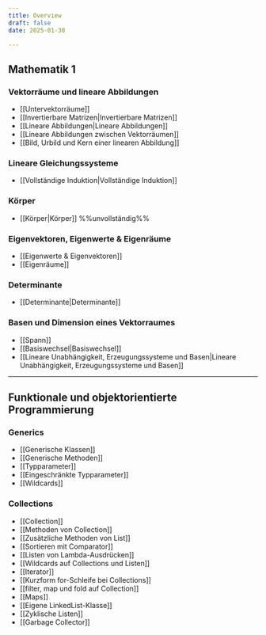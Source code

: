 ```yaml
---
title: Overview
draft: false
date: 2025-01-30

---
```

## Mathematik 1
### Vektorräume und lineare Abbildungen
- [[Untervektorräume]]
- [[Invertierbare Matrizen|Invertierbare Matrizen]]
- [[Lineare Abbildungen|Lineare Abbildungen]]
- [[Lineare Abbildungen zwischen Vektorräumen]]
- [[Bild, Urbild und Kern einer linearen Abbildung]]
### Lineare Gleichungssysteme
- [[Vollständige Induktion|Vollständige Induktion]]
### Körper
- [[Körper|Körper]] %%unvollständig%%
### Eigenvektoren, Eigenwerte & Eigenräume
- [[Eigenwerte & Eigenvektoren]]
- [[Eigenräume]]
### Determinante
- [[Determinante|Determinante]]
### Basen und Dimension eines Vektorraumes
- [[Spann]]
- [[Basiswechsel|Basiswechsel]]
- [[Lineare Unabhängigkeit, Erzeugungssysteme und Basen|Lineare Unabhängigkeit, Erzeugungssysteme und Basen]]
---
## Funktionale und objektorientierte Programmierung
### Generics
- [[Generische Klassen]]
- [[Generische Methoden]]
- [[Typparameter]]
- [[Eingeschränkte Typparameter]]
- [[Wildcards]]
### Collections
- [[Collection]]
- [[Methoden von Collection]]
- [[Zusätzliche Methoden von List]]
- [[Sortieren mit Comparator]]
- [[Listen von Lambda-Ausdrücken]]
- [[Wildcards auf Collections und Listen]]
- [[Iterator]]
- [[Kurzform for-Schleife bei Collections]]
- [[filter, map und fold auf Collection]]
- [[Maps]]
- [[Eigene LinkedList-Klasse]]
- [[Zyklische Listen]]
- [[Garbage Collector]]